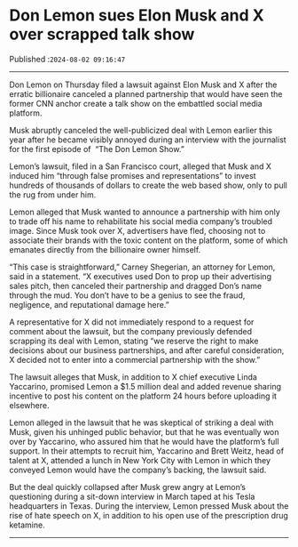 # Don Lemon sues Elon Musk and X over scrapped talk show

Published :`2024-08-02 09:16:47`

---

Don Lemon on Thursday filed a lawsuit against Elon Musk and X after the erratic billionaire canceled a planned partnership that would have seen the former CNN anchor create a talk show on the embattled social media platform.

Musk abruptly canceled the well-publicized deal with Lemon earlier this year after he became visibly annoyed during an interview with the journalist for the first episode of  “The Don Lemon Show.”

Lemon’s lawsuit, filed in a San Francisco court, alleged that Musk and X induced him “through false promises and representations” to invest hundreds of thousands of dollars to create the web based show, only to pull the rug from under him.

Lemon alleged that Musk wanted to announce a partnership with him only to trade off his name to rehabilitate his social media company’s troubled image. Since Musk took over X, advertisers have fled, choosing not to associate their brands with the toxic content on the platform, some of which emanates directly from the billionaire owner himself.

“This case is straightforward,” Carney Shegerian, an attorney for Lemon, said in a statement. “X executives used Don to prop up their advertising sales pitch, then canceled their partnership and dragged Don’s name through the mud. You don’t have to be a genius to see the fraud, negligence, and reputational damage here.”

A representative for X did not immediately respond to a request for comment about the lawsuit, but the company previously defended scrapping its deal with Lemon, stating “we reserve the right to make decisions about our business partnerships, and after careful consideration, X decided not to enter into a commercial partnership with the show.”

The lawsuit alleges that Musk, in addition to X chief executive Linda Yaccarino, promised Lemon a $1.5 million deal and added revenue sharing incentive to post his content on the platform 24 hours before uploading it elsewhere.

Lemon alleged in the lawsuit that he was skeptical of striking a deal with Musk, given his unhinged public behavior, but that he was eventually won over by Yaccarino, who assured him that he would have the platform’s full support. In their attempts to recruit him, Yaccarino and Brett Weitz, head of talent at X, attended a lunch in New York City with Lemon in which they conveyed Lemon would have the company’s backing, the lawsuit said.

But the deal quickly collapsed after Musk grew angry at Lemon’s questioning during a sit-down interview in March taped at his Tesla headquarters in Texas. During the interview, Lemon pressed Musk about the rise of hate speech on X, in addition to his open use of the prescription drug ketamine.

---

